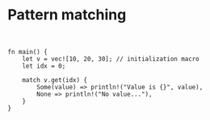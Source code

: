 
# Pattern matching

&nbsp;

```rust,editable
fn main() {
    let v = vec![10, 20, 30]; // initialization macro    
    let idx = 0;
    
    match v.get(idx) {
        Some(value) => println!("Value is {}", value),
        None => println!("No value..."),
    }
}
```

